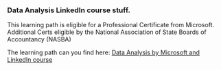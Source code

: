 ### Data Analysis LinkedIn course stuff.

This learning path is eligible for a Professional Certificate from Microsoft.
Additional Certs eligible by the National Association of State Boards of Accountancy (NASBA)


The learning path can you find here:
[Data Analysis by Microsoft and LinkedIn course](https://www.linkedin.com/learning/paths/career-essentials-in-data-analysis-by-microsoft-and-linkedin)





